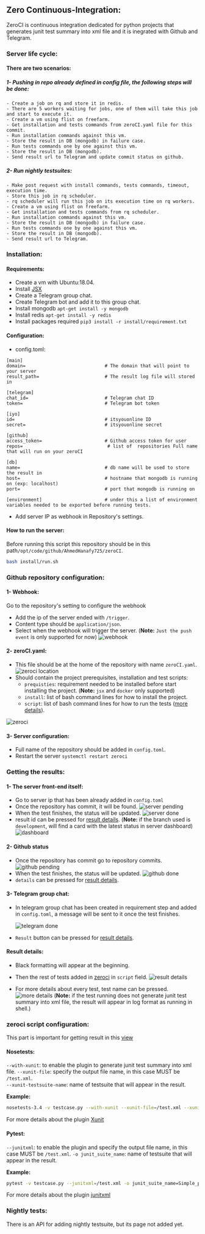## Zero Continuous-Integration:

ZeroCI is continuous integration dedicated for python projects that generates junit test summary into xml file and it is inegrated with Github and Telegram.

### Server life cycle:

#### There are two scenarios:

##### 1- Pushing in repo already defined in config file, the following steps will be done:

    - Create a job on rq and store it in redis.
    - There are 5 workers waiting for jobs, one of them will take this job and start to execute it.
    - Create a vm using flist on freefarm.
    - Get installation and tests commands from zeroCI.yaml file for this commit.
    - Run installation commands against this vm.
    - Store the result in DB (mongodb) in failure case.
    - Run tests commands one by one against this vm.
    - Store the result in DB (mongodb).
    - Send result url to Telegram and update commit status on github.

##### 2- Run nightly testsuites:

    - Make post request with install commands, tests commands, timeout, execution time.
    - Store this job in rq scheduler.
    - rq scheduler will run this job on its execution time on rq workers.
    - Create a vm using flist on freefarm.
    - Get installation and tests commands from rq scheduler.
    - Run installation commands against this vm.
    - Store the result in DB (mongodb) in failure case.
    - Run tests commands one by one against this vm.
    - Store the result in DB (mongodb).
    - Send result url to Telegram.

### Installation:

#### Requirements:

- Create a vm with Ubuntu:18.04.
- Install [JSX](https://github.com/threefoldtech/jumpscaleX_core/tree/development/docs/Installation)
- Create a Telegram group chat.
- Create Telegram bot and add it to this group chat.
- Install mongodb `apt-get install -y mongodb`
- Install redis `apt-get install -y redis`
- Install packages required `pip3 install -r install/requirement.txt`


#### Configuration:

- config.toml:

```
[main]
domain=                             # The domain that will point to your server
result_path=                        # The result log file will stored in

[telegram]
chat_id=                            # Telegram chat ID
token=                              # Telegram bot token

[iyo]
id=                                 # itsyouonline ID
secret=                             # itsyouonline secret

[github]
access_token=                       # Github access token for user
repos=                               # list of  repositories Full name that will run on your zeroCI

[db]
name=                               # db name will be used to store the result in
host=                               # hostname that mongodb is running on (exp: localhost)
port=                               # port that mongodb is running on

[environment]                       # under this a list of environment variables needed to be exported before running tests.
```

- Add server IP as webhook in Repository's settings.

#### How to run the server:

Before running this script this repository should be in this path`/opt/code/github/AhmedHanafy725/zeroCI`.
```bash
bash install/run.sh
```

### Github repository configuration:

#### 1- Webhook:

Go to the repository's setting to configure the webhook
- Add the ip of the server ended with `/trigger`.
- Content type should be `application/json`.
- Select when the webhook will trigger the server. (**Note:** `Just the push event` is only supported for now)
![webhook](pictures/webhook.png)

#### 2- zeroCI.yaml:

- This file should be at the home of the repository with name `zeroCI.yaml`.
  ![zeroci location](/pictures/repo_home.png)
- Should contain the project prerequisites, installation and test scripts:
    - `prequisties`: requirement needed to be installed before start installing the project.
      (**Note:** `jsx` and `docker` only supported)
    - `install`: list of bash command lines for how to install the project.
    - `script`: list of bash command lines for how to run the tests ([more details](#zeroci-script-configuration)).

![zeroci](/pictures/zeroci.png)

#### 3- Server configuration:

- Full name of the repository should be added in `config.toml`.
- Restart the server `systemctl restart zeroci`

### Getting the results:

#### 1- The server front-end itself:

- Go to server ip that has been already added in `config.toml`
- Once the repository has commit, it will be found.
  ![server pending](/pictures/server_pending.png)
- When the test finishes, the status will be updated.
  ![server done](/pictures/server_done.png)
- result id can be pressed for [result details](#result-details).
(**Note:** if the branch used is `development`, will find a card with the latest status in server dashboard)
![dashboard](/pictures/dashboard.png)


#### 2- Github status

- Once the repository has commit go to repository commits.
  ![github pending](/pictures/github_pending.png)
- When the test finishes, the status will be updated.
  ![github done](/pictures/github_done.png)
- `details` can be pressed for [result details](#result-details).

#### 3- Telegram group chat:

- In telegram group chat has been created in requirement step and added in `config.toml`, a message will be sent to it once the test finishes.

  ![telegram done](/pictures/telegram_done.png)
- `Result` button can be pressed for [result details](#result-details).

#### Result details:

- Black formatting will appear at the beginning.
- Then the rest of tests added in [zeroci](#2--zerociyaml) in `script` field.
  ![result details](/pictures/result_details.png)

- For more details about every test, test name can be pressed.
  ![more details](/pictures/more_details.png)
  (**Note:** if the test running does not generate junit test summary into xml file, the result will appear in log format as running in shell.)

### zeroci script configuration:

This part is important for getting result in this [view](#result-details)

#### Nosetests:

`--with-xunit`: to enable the plugin to generate junit test summary into xml file.
`--xunit-file`: specify the output file name, in this case MUST be `/test.xml`.  
`--xunit-testsuite-name`: name of testsuite that will appear in the result.

**Example:**
```bash
nosetests-3.4 -v testcase.py --with-xunit --xunit-file=/test.xml --xunit-testsuite-name=Simple_nosetest
```
For more details about the plugin [Xunit](https://nose.readthedocs.io/en/latest/plugins/xunit.html)

#### Pytest:

`--junitxml`: to enable the plugin and specify the output file name, in this case MUST be `/test.xml`.
`-o junit_suite_name`: name of testsuite that will appear in the result.

**Example:**
```bash
pytest -v testcase.py --junitxml=/test.xml -o junit_suite_name=Simple_pytest
```
For more details about the plugin [junitxml](https://docs.pytest.org/en/latest/usage.html#creating-junitxml-format-files)

### Nightly tests:

There is an API for adding nightly testsuite, but its page not added yet.

